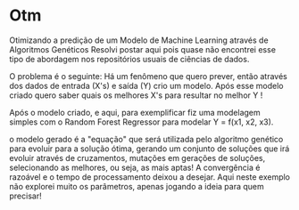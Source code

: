 # Otm
Otimizando a predição de um Modelo de Machine Learning através de Algoritmos Genéticos
Resolvi postar aqui pois quase não encontrei esse tipo de abordagem nos repositórios usuais de ciências de dados. 

O problema é o seguinte: Há um fenômeno que quero prever, então através dos dados de entrada (X's) e saída (Y) crio um modelo. Após esse modelo criado quero saber quais os melhores X's para resultar no melhor Y !

Após o modelo criado, e aqui, para exemplificar fiz uma modelagem simples com o Random Forest Regressor para modelar  Y = f(x1, x2, x3).

o modelo gerado é a "equação" que será utilizada pelo algoritmo genético para evoluir para a solução ótima, gerando um conjunto de soluções que irá evoluir através de cruzamentos, mutações em gerações de soluções, selecionando as melhores, ou seja, as mais aptas! A convergência é razoável e o tempo de processamento deixou a desejar. Aqui neste exemplo não explorei muito os parâmetros, apenas jogando a ideia para quem precisar!
